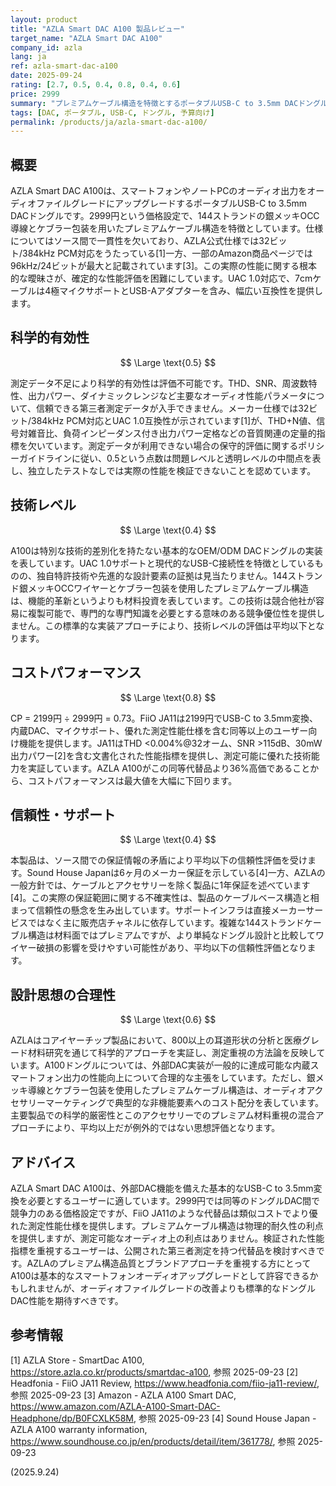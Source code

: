 ```yaml
---
layout: product
title: "AZLA Smart DAC A100 製品レビュー"
target_name: "AZLA Smart DAC A100"
company_id: azla
lang: ja
ref: azla-smart-dac-a100
date: 2025-09-24
rating: [2.7, 0.5, 0.4, 0.8, 0.4, 0.6]
price: 2999
summary: "プレミアムケーブル構造を特徴とするポータブルUSB-C to 3.5mm DACドングルだが、技術的差別化が限定的で、性能評価に必要な測定データが不足している。"
tags: [DAC, ポータブル, USB-C, ドングル, 予算向け]
permalink: /products/ja/azla-smart-dac-a100/
---
```


## 概要

AZLA Smart DAC A100は、スマートフォンやノートPCのオーディオ出力をオーディオファイルグレードにアップグレードするポータブルUSB-C to 3.5mm DACドングルです。2999円という価格設定で、144ストランドの銀メッキOCC導線とケブラー包装を用いたプレミアムケーブル構造を特徴としています。仕様についてはソース間で一貫性を欠いており、AZLA公式仕様では32ビット/384kHz PCM対応をうたっている[1]一方、一部のAmazon商品ページでは96kHz/24ビットが最大と記載されています[3]。この実際の性能に関する根本的な曖昧さが、確定的な性能評価を困難にしています。UAC 1.0対応で、7cmケーブルは4極マイクサポートとUSB-Aアダプターを含み、幅広い互換性を提供します。

## 科学的有効性

$$ \Large \text{0.5} $$

測定データ不足により科学的有効性は評価不可能です。THD、SNR、周波数特性、出力パワー、ダイナミックレンジなど主要なオーディオ性能パラメータについて、信頼できる第三者測定データが入手できません。メーカー仕様では32ビット/384kHz PCM対応とUAC 1.0互換性が示されています[1]が、THD+N値、信号対雑音比、負荷インピーダンス付き出力パワー定格などの音質関連の定量的指標を欠いています。測定データが利用できない場合の保守的評価に関するポリシーガイドラインに従い、0.5という点数は問題レベルと透明レベルの中間点を表し、独立したテストなしでは実際の性能を検証できないことを認めています。

## 技術レベル

$$ \Large \text{0.4} $$

A100は特別な技術的差別化を持たない基本的なOEM/ODM DACドングルの実装を表しています。UAC 1.0サポートと現代的なUSB-C接続性を特徴としているものの、独自特許技術や先進的な設計要素の証拠は見当たりません。144ストランド銀メッキOCCワイヤーとケブラー包装を使用したプレミアムケーブル構造は、機能的革新というよりも材料投資を表しています。この技術は競合他社が容易に複製可能で、専門的な専門知識を必要とする意味のある競争優位性を提供しません。この標準的な実装アプローチにより、技術レベルの評価は平均以下となります。

## コストパフォーマンス

$$ \Large \text{0.8} $$

CP = 2199円 ÷ 2999円 = 0.73。FiiO JA11は2199円でUSB-C to 3.5mm変換、内蔵DAC、マイクサポート、優れた測定性能仕様を含む同等以上のユーザー向け機能を提供します。JA11はTHD <0.004%@32オーム、SNR >115dB、30mW出力パワー[2]を含む文書化された性能指標を提供し、測定可能に優れた技術能力を実証しています。AZLA A100がこの同等代替品より36%高価であることから、コストパフォーマンスは最大値を大幅に下回ります。

## 信頼性・サポート

$$ \Large \text{0.4} $$

本製品は、ソース間での保証情報の矛盾により平均以下の信頼性評価を受けます。Sound House Japanは6ヶ月のメーカー保証を示している[4]一方、AZLAの一般方針では、ケーブルとアクセサリーを除く製品に1年保証を述べています[4]。この実際の保証範囲に関する不確実性は、製品のケーブルベース構造と相まって信頼性の懸念を生み出しています。サポートインフラは直接メーカーサービスではなく主に販売店チャネルに依存しています。複雑な144ストランドケーブル構造は材料面ではプレミアムですが、より単純なドングル設計と比較してワイヤー破損の影響を受けやすい可能性があり、平均以下の信頼性評価となります。

## 設計思想の合理性

$$ \Large \text{0.6} $$

AZLAはコアイヤーチップ製品において、800以上の耳道形状の分析と医療グレード材料研究を通じて科学的アプローチを実証し、測定重視の方法論を反映しています。A100ドングルについては、外部DAC実装が一般的に達成可能な内蔵スマートフォン出力の性能向上について合理的な主張をしています。ただし、銀メッキ導線とケブラー包装を使用したプレミアムケーブル構造は、オーディオアクセサリーマーケティングで典型的な非機能要素へのコスト配分を表しています。主要製品での科学的厳密性とこのアクセサリーでのプレミアム材料重視の混合アプローチにより、平均以上だが例外的ではない思想評価となります。

## アドバイス

AZLA Smart DAC A100は、外部DAC機能を備えた基本的なUSB-C to 3.5mm変換を必要とするユーザーに適しています。2999円では同等のドングルDAC間で競争力のある価格設定ですが、FiiO JA11のような代替品は類似コストでより優れた測定性能仕様を提供します。プレミアムケーブル構造は物理的耐久性の利点を提供しますが、測定可能なオーディオ上の利点はありません。検証された性能指標を重視するユーザーは、公開された第三者測定を持つ代替品を検討すべきです。AZLAのプレミアム構造品質とブランドアプローチを重視する方にとってA100は基本的なスマートフォンオーディオアップグレードとして許容できるかもしれませんが、オーディオファイルグレードの改善よりも標準的なドングルDAC性能を期待すべきです。

## 参考情報

[1] AZLA Store - SmartDac A100, https://store.azla.co.kr/products/smartdac-a100, 参照 2025-09-23
[2] Headfonia - FiiO JA11 Review, https://www.headfonia.com/fiio-ja11-review/, 参照 2025-09-23
[3] Amazon - AZLA A100 Smart DAC, https://www.amazon.com/AZLA-A100-Smart-DAC-Headphone/dp/B0FCXLK58M, 参照 2025-09-23
[4] Sound House Japan - AZLA A100 warranty information, https://www.soundhouse.co.jp/en/products/detail/item/361778/, 参照 2025-09-23

(2025.9.24)
